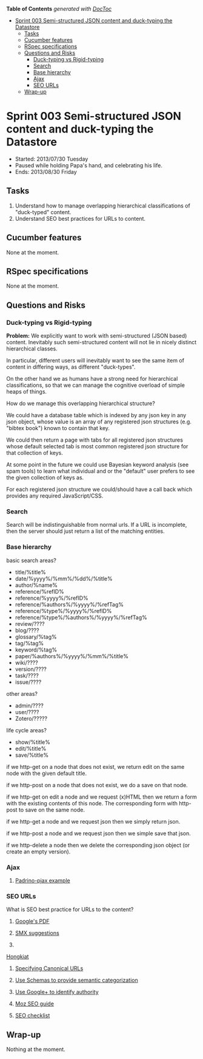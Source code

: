 **Table of Contents**  *generated with [DocToc](http://doctoc.herokuapp.com/)*

- [Sprint 003 Semi-structured JSON content and duck-typing the Datastore](#sprint-003-semi-structured-json-content-and-duck-typing-the-datastore)
	- [Tasks](#tasks)
	- [Cucumber features](#cucumber-features)
	- [RSpec specifications](#rspec-specifications)
	- [Questions and Risks](#questions-and-risks)
		- [Duck-typing vs Rigid-typing](#duck-typing-vs-rigid-typing)
		- [Search](#search)
		- [Base hierarchy](#base-hierarchy)
		- [Ajax](#ajax)
		- [SEO URLs](#seo-urls)
	- [Wrap-up](#wrap-up)

# Sprint 003 Semi-structured JSON content and duck-typing the Datastore

 * Started: 2013/07/30 Tuesday
 * Paused while holding Papa's hand, and celebrating his life.
 * Ends: 2013/08/30 Friday

## Tasks

 1. Understand how to manage overlapping hierarchical classifications 
of "duck-typed" content.
 1. Understand SEO best practices for URLs to content.

## Cucumber features

None at the moment.

## RSpec specifications

None at the moment.

## Questions and Risks

### Duck-typing vs Rigid-typing

**Problem:** We explicitly want to work with semi-structured (JSON 
based) content. Inevitably such semi-structured content will not lie in 
nicely distinct hierarchical classes.

In particular, different users will inevitably want to see the same 
item of content in differing ways, as different "duck-types".

On the other hand we as humans have a strong need for hierarchical 
classifications, so that we can manage the cognitive overload of 
simple heaps of things.

How do we manage this overlapping hierarchical structure?

We could have a database table which is indexed by any json key in any 
json object, whose value is an array of any registered json structures 
(e.g. "bibtex book") known to contain that key.

We could then return a page with tabs for all registered json 
structures whose default selected tab is most common registered json 
structure for that collection of keys.

At some point in the future we could use Bayesian keyword analysis (see 
spam tools) to learn what individual and or the "default" user prefers 
to see the given collection of keys as.

For each registered json structure we could/should have a call back 
which provides any required JavaScript/CSS.

### Search

Search will be indistinguishable from normal urls. If a URL is 
incomplete, then the server should just return a list of the matching 
entities.

### Base hierarchy

basic search areas?

 * title/%title%
 * date/%yyyy%/%mm%/%dd%/%title%
 * author/%name%
 * reference/%refID%
 * reference/%yyyy%/%refID%
 * reference/%authors%/%yyyy%/%refTag%
 * reference/%type%/%yyyy%/%refID%
 * reference/%type%/%authors%/%yyyy%/%refTag%
 * review/????
 * blog/????
 * glossary/%tag%
 * tag/%tag%
 * keyword/%tag%
 * paper/%authors%/%yyyy%/%mm%/%title%
 * wiki/????
 * version/????
 * task/????
 * issue/????

other areas?

 * admin/????
 * user/????
 * Zotero/?????

life cycle areas?

 * show/%title%
 * edit/%title%
 * save/%title%

if we http-get on a node that does not exist, we return edit on the 
same node with the given default title.

if we http-post on a node that does not exist, we do a save on that 
node.

if we http-get on edit a node and we request (x)HTML then we return a 
form with the existing contents of this node.  The corresponding form 
with http-post to save on the same node.

if we http-get a node and we request json then we simply return json.

if we http-post a node and we request json then we simple save that json.

if we http-delete a node then we delete the corresponding json object 
(or create an empty version).

### Ajax

 1. [Padrino-pjax example](https://github.com/nesquena/padrino-pjax) 

### SEO URLs

What is SEO best practice for URLs to the content?

 1. [Google's 
PDF](http://www.google.co.uk/webmasters/docs/search-engine-optimization-starter-guide.pdf)

 1. [SMX 
suggestions](http://www.smartinsights.com/search-engine-optimisation-seo/seo-strategy/seo-best-practices-2013-london/)

 1. 
[Hongkiat](http://www.hongkiat.com/blog/beginners-guide-to-seo-best-practices-part-23/)

 1. [Specifying Canonical 
URLs](http://googlewebmastercentral.blogspot.com/2009/02/specify-your-canonical.html)

 1. [Use Schemas to provide semantic categorization](http://schema.org/)

 1. [Use Google+ to identify 
authority](http://www.quicksprout.com/2012/09/17/author-rank-a-step-by-step-guide-to-dominating-search-with-content-marketing/)

 1. [Moz SEO guide](http://moz.com/beginners-guide-to-seo)

 1. [SEO checklist](http://www.orbitmedia.com/blog/seo-best-practices)

## Wrap-up

Nothing at the moment.
